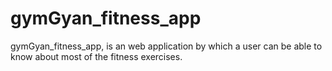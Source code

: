 # gymGyan_fitness_app
gymGyan_fitness_app, is an web application by which a user can be able to know about most of the fitness exercises.
